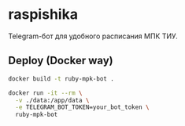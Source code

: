 # raspishika

Telegram-бот для удобного расписания МПК ТИУ.

## Deploy (Docker way)

```bash
docker build -t ruby-mpk-bot .
```

```bash
docker run -it --rm \
  -v ./data:/app/data \
  -e TELEGRAM_BOT_TOKEN=your_bot_token \
  ruby-mpk-bot
```
